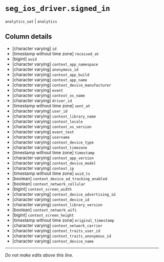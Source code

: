 # `seg_ios_driver.signed_in`
`analytics_uat` | `analytics`

## Column details
* [character varying] `id`
* [timestamp without time zone] `received_at`
* [bigint]    `uuid`
* [character varying] `context_app_namespace`
* [character varying] `anonymous_id`
* [character varying] `context_app_build`
* [character varying] `context_app_name`
* [character varying] `context_device_manufacturer`
* [character varying] `event`
* [character varying] `context_os_name`
* [character varying] `driver_id`
* [timestamp without time zone] `sent_at`
* [character varying] `user_id`
* [character varying] `context_library_name`
* [character varying] `context_locale`
* [character varying] `context_os_version`
* [character varying] `event_text`
* [character varying] `username`
* [character varying] `context_device_type`
* [character varying] `context_timezone`
* [timestamp without time zone] `timestamp`
* [character varying] `context_app_version`
* [character varying] `context_device_model`
* [character varying] `context_ip`
* [timestamp without time zone] `uuid_ts`
* [boolean]   `context_device_ad_tracking_enabled`
* [boolean]   `context_network_cellular`
* [bigint]    `context_screen_width`
* [character varying] `context_device_advertising_id`
* [character varying] `context_device_id`
* [character varying] `context_library_version`
* [boolean]   `context_network_wifi`
* [bigint]    `context_screen_height`
* [timestamp without time zone] `original_timestamp`
* [character varying] `context_network_carrier`
* [character varying] `context_traits_user_id`
* [character varying] `context_traits_anonymous_id`
* [character varying] `context_device_name`

-------------------------------------------------------------------------------
*Do not make edits above this line.*
